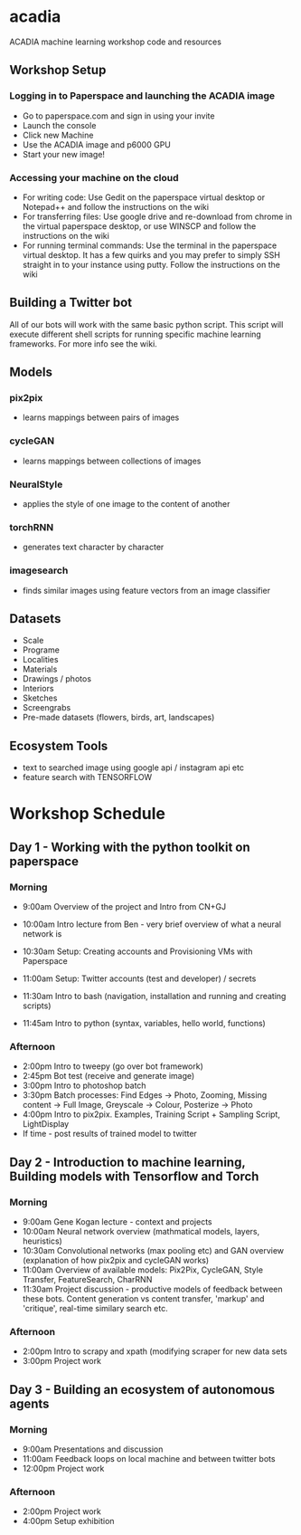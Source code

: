 # acadia
ACADIA machine learning workshop code and resources

## Workshop Setup

### Logging in to Paperspace and launching the ACADIA image
- Go to paperspace.com and sign in using your invite
- Launch the console
- Click new Machine
- Use the ACADIA image and p6000 GPU
- Start your new image!

### Accessing your machine on the cloud
- For writing code: Use Gedit on the paperspace virtual desktop or Notepad++ and follow the instructions on the wiki
- For transferring files: Use google drive and re-download from chrome in the virtual paperspace desktop, or use WINSCP and follow the instructions on the wiki
- For running terminal commands: Use the terminal in the paperspace virtual desktop. It has a few quirks and you may prefer to simply SSH straight in to your instance using putty. Follow the instructions on the wiki

## Building a Twitter bot
All of our bots will work with the same basic python script. This script will execute different shell scripts for running specific machine learning frameworks. For more info see the wiki.

## Models

### pix2pix
- learns mappings between pairs of images

### cycleGAN
- learns mappings between collections of images

### NeuralStyle
- applies the style of one image to the content of another

### torchRNN
- generates text character by character 

### imagesearch
- finds similar images using feature vectors from an image classifier


## Datasets
- Scale
- Programe
- Localities
- Materials
- Drawings / photos
- Interiors
- Sketches
- Screengrabs
- Pre-made datasets (flowers, birds, art, landscapes)

## Ecosystem Tools
- text to searched image using google api / instagram api etc
- feature search with TENSORFLOW

# Workshop Schedule
## Day 1 - Working with the python toolkit on paperspace
### Morning
* 9:00am Overview of the project and Intro from CN+GJ
* 10:00am Intro lecture from Ben - very brief overview of what a neural network is

* 10:30am Setup: Creating accounts and Provisioning VMs with Paperspace
* 11:00am Setup: Twitter accounts (test and developer) / secrets

* 11:30am Intro to bash (navigation, installation and running and creating scripts)
* 11:45am Intro to python (syntax, variables, hello world, functions)

### Afternoon
* 2:00pm Intro to tweepy (go over bot framework)
* 2:45pm Bot test (receive and generate image)
* 3:00pm Intro to photoshop batch
* 3:30pm Batch processes: Find Edges -> Photo, Zooming, Missing content -> Full Image, Greyscale -> Colour, Posterize -> Photo
* 4:00pm Intro to pix2pix. Examples, Training Script + Sampling Script, LightDisplay
* If time - post results of trained model to twitter

## Day 2 - Introduction to machine learning, Building models with Tensorflow and Torch
### Morning
* 9:00am Gene Kogan lecture - context and projects
* 10:00am Neural network overview (mathmatical models, layers, heuristics)
* 10:30am Convolutional networks (max pooling etc) and GAN overview (explanation of how pix2pix and cycleGAN works)
* 11:00am Overview of available models: Pix2Pix, CycleGAN, Style Transfer, FeatureSearch, CharRNN
* 11:30am Project discussion - productive models of feedback between these bots. Content generation vs content transfer, 'markup' and 'critique', real-time similary search etc.

### Afternoon
* 2:00pm Intro to scrapy and xpath (modifying scraper for new data sets
* 3:00pm Project work

## Day 3 - Building an ecosystem of autonomous agents
### Morning
* 9:00am Presentations and discussion
* 11:00am Feedback loops on local machine and between twitter bots
* 12:00pm Project work

### Afternoon
* 2:00pm Project work
* 4:00pm Setup exhibition
